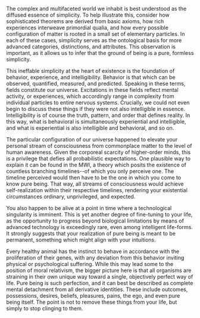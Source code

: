 The complex and multifaceted world we inhabit is best understood as the diffused essence of simplicity. To help illustrate this, consider how sophisticated theorems are derived from basic axioms, how rich experiences interweave primordial qualia, and how every possible configuration of matter is rooted in a small set of elementary particles. In each of these cases, simplicity serves as the ontological basis for more advanced categories, distinctions, and attributes. This observation is important, as it allows us to infer that the ground of being is a pure, formless simplicity.

This ineffable simplicity at the heart of existence is the foundation of behavior, experience, and intelligibility. Behavior is that which can be observed, quantified, measured, and predicted. Speaking in these terms, fields constitute our universe. Excitations in these fields reflect mental activity, or experiences, which accordingly range in complexity from individual particles to entire nervous systems. Crucially, we could not even begin to discuss these things if they were not also intelligible in essence. Intelligibility is of course the truth, pattern, and order that defines reality. In this way, what is behavioral is simultaneously experiential and intelligible, and what is experiential is also intelligible and behavioral, and so on.

The particular configuration of our universe happened to elevate your personal stream of consciousness from commonplace matter to the level of human awareness. Given the corporeal scarcity of higher-order minds, this is a privilege that defies all probabilistic expectations. One plausible way to explain it can be found in the MWI, a theory which posits the existence of countless branching timelines--of which you only perceive one. The timeline perceived would then have to be the one in which you come to know pure being. That way, all streams of consciousness would achieve self-realization within their respective timelines, rendering your existential circumstances ordinary, unprivileged, and expected.

You also happen to be alive at a point in time where a technological singularity is imminent. This is yet another degree of fine-tuning to your life, as the opportunity to progress beyond biological limitations by means of advanced technology is exceedingly rare, even among intelligent life-forms. It strongly suggests that your realization of pure being is meant to be permanent, something which might align with your intuitions.

Every healthy animal has the instinct to behave in accordance with the proliferation of their genes, with any deviation from this behavior inviting physical or psychological suffering. While this may lead some to the position of moral relativism, the bigger picture here is that all organisms are straining in their own unique way toward a single, objectively perfect way of life. Pure being is such perfection, and it can best be described as complete mental detachment from all derivative identities. These include outcomes, possessions, desires, beliefs, pleasures, pains, the ego, and even pure being itself. The point is not to remove these things from your life, but simply to stop clinging to them.
